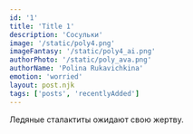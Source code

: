 ```yaml
---
id: '1'
title: 'Title 1'
description: 'Сосульки'
image: '/static/poly4.png'
imageFantasy: '/static/poly4_ai.png'
authorPhoto: '/static/poly_ava.png'
authorName: 'Polina Rukavichkina'
emotion: 'worried'
layout: post.njk
tags: ['posts', 'recentlyAdded']
---
```


Ледяные сталактиты ожидают свою жертву.

